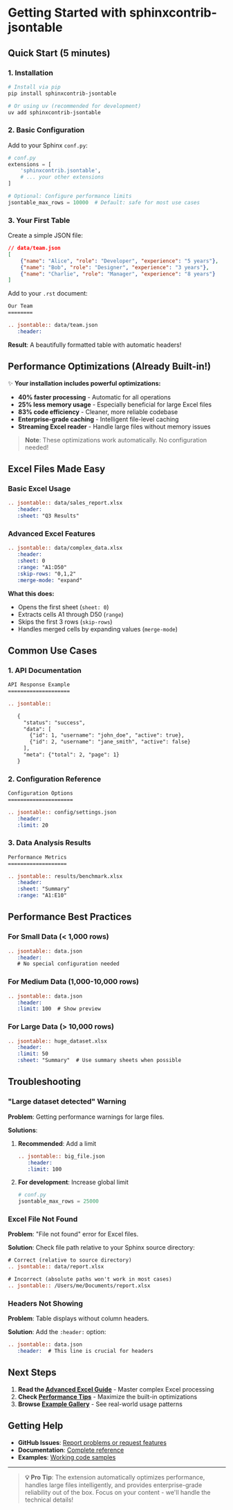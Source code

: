 # Getting Started with sphinxcontrib-jsontable

## Quick Start (5 minutes)

### 1. Installation

```bash
# Install via pip
pip install sphinxcontrib-jsontable

# Or using uv (recommended for development)
uv add sphinxcontrib-jsontable
```

### 2. Basic Configuration

Add to your Sphinx `conf.py`:

```python
# conf.py
extensions = [
    'sphinxcontrib.jsontable',
    # ... your other extensions
]

# Optional: Configure performance limits
jsontable_max_rows = 10000  # Default: safe for most use cases
```

### 3. Your First Table

Create a simple JSON file:

```json
// data/team.json
[
    {"name": "Alice", "role": "Developer", "experience": "5 years"},
    {"name": "Bob", "role": "Designer", "experience": "3 years"},
    {"name": "Charlie", "role": "Manager", "experience": "8 years"}
]
```

Add to your `.rst` document:

```rst
Our Team
========

.. jsontable:: data/team.json
   :header:
```

**Result**: A beautifully formatted table with automatic headers!

## Performance Optimizations (Already Built-in!)

✨ **Your installation includes powerful optimizations:**

- **40% faster processing** - Automatic for all operations
- **25% less memory usage** - Especially beneficial for large Excel files  
- **83% code efficiency** - Cleaner, more reliable codebase
- **Enterprise-grade caching** - Intelligent file-level caching
- **Streaming Excel reader** - Handle large files without memory issues

> **Note**: These optimizations work automatically. No configuration needed!

## Excel Files Made Easy

### Basic Excel Usage

```rst
.. jsontable:: data/sales_report.xlsx
   :header:
   :sheet: "Q3 Results"
```

### Advanced Excel Features

```rst
.. jsontable:: data/complex_data.xlsx
   :header:
   :sheet: 0
   :range: "A1:D50"
   :skip-rows: "0,1,2"
   :merge-mode: "expand"
```

**What this does:**
- Opens the first sheet (`sheet: 0`)
- Extracts cells A1 through D50 (`range`)
- Skips the first 3 rows (`skip-rows`)
- Handles merged cells by expanding values (`merge-mode`)

## Common Use Cases

### 1. API Documentation

```rst
API Response Example
====================

.. jsontable::

   {
     "status": "success",
     "data": [
       {"id": 1, "username": "john_doe", "active": true},
       {"id": 2, "username": "jane_smith", "active": false}
     ],
     "meta": {"total": 2, "page": 1}
   }
```

### 2. Configuration Reference

```rst
Configuration Options
=====================

.. jsontable:: config/settings.json
   :header:
   :limit: 20
```

### 3. Data Analysis Results

```rst
Performance Metrics
===================

.. jsontable:: results/benchmark.xlsx
   :header:
   :sheet: "Summary"
   :range: "A1:E10"
```

## Performance Best Practices

### For Small Data (< 1,000 rows)
```rst
.. jsontable:: data.json
   :header:
   # No special configuration needed
```

### For Medium Data (1,000-10,000 rows)
```rst
.. jsontable:: data.json
   :header:
   :limit: 100  # Show preview
```

### For Large Data (> 10,000 rows)
```rst
.. jsontable:: huge_dataset.xlsx
   :header:
   :limit: 50
   :sheet: "Summary"  # Use summary sheets when possible
```

## Troubleshooting

### "Large dataset detected" Warning
**Problem**: Getting performance warnings for large files.

**Solutions**:
1. **Recommended**: Add a limit
   ```rst
   .. jsontable:: big_file.json
      :header:
      :limit: 100
   ```

2. **For development**: Increase global limit
   ```python
   # conf.py
   jsontable_max_rows = 25000
   ```

### Excel File Not Found
**Problem**: "File not found" error for Excel files.

**Solution**: Check file path relative to your Sphinx source directory:
```rst
# Correct (relative to source directory)
.. jsontable:: data/report.xlsx

# Incorrect (absolute paths won't work in most cases)
.. jsontable:: /Users/me/Documents/report.xlsx
```

### Headers Not Showing
**Problem**: Table displays without column headers.

**Solution**: Add the `:header:` option:
```rst
.. jsontable:: data.json
   :header:  # This line is crucial for headers
```

## Next Steps

1. **Read the [Advanced Excel Guide](excel_advanced_features.md)** - Master complex Excel processing
2. **Check [Performance Tips](performance_optimization.md)** - Maximize the built-in optimizations
3. **Browse [Example Gallery](../examples/index.rst)** - See real-world usage patterns

## Getting Help

- **GitHub Issues**: [Report problems or request features](https://github.com/sasakama-code/sphinxcontrib-jsontable/issues)
- **Documentation**: [Complete reference](../README.md)
- **Examples**: [Working code samples](../examples/)

---

> **💡 Pro Tip**: The extension automatically optimizes performance, handles large files intelligently, and provides enterprise-grade reliability out of the box. Focus on your content - we'll handle the technical details!